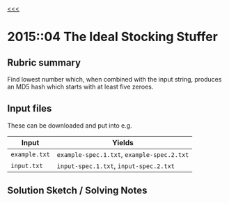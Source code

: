 [<<<](../README.md)

# 2015::04 The Ideal Stocking Stuffer

## Rubric summary

Find lowest number which, when combined with the input string, produces an MD5 hash which starts with at least five zeroes.

## Input files

These can be downloaded and put into e.g.

| Input         | Yields                                     |
|---------------|--------------------------------------------|
| `example.txt` | `example-spec.1.txt`, `example-spec.2.txt` |
| `input.txt`   | `input-spec.1.txt`, `input-spec.2.txt`     |

## Solution Sketch / Solving Notes
